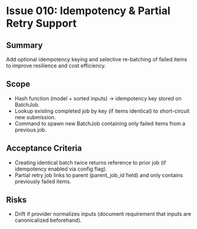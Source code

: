 # Issue 010: Idempotency & Partial Retry Support

## Summary

Add optional idempotency keying and selective re-batching of failed items to improve resilience and cost efficiency.

## Scope

- Hash function (model + sorted inputs) → idempotency key stored on BatchJob.
- Lookup existing completed job by key (if items identical) to short-circuit new submission.
- Command to spawn new BatchJob containing only failed items from a previous job.

## Acceptance Criteria

- Creating identical batch twice returns reference to prior job (if idempotency enabled via config flag).
- Partial retry job links to parent (parent_job_id field) and only contains previously failed items.

## Risks

- Drift if provider normalizes inputs (document requirement that inputs are canonicalized beforehand).
